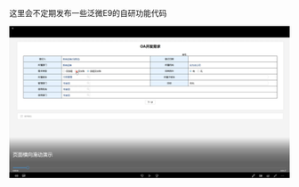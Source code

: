 这里会不定期发布一些泛微E9的自研功能代码

[![页面横向滑动效果](https://github.com/ForeverSmiYng/Ecology_9_Kit/blob/main/%E6%95%88%E6%9E%9C%E6%BC%94%E7%A4%BA/%E9%A1%B5%E9%9D%A2%E6%A8%AA%E5%90%91%E6%BB%91%E5%8A%A8%E6%95%88%E6%9E%9C.png)](https://github.com/ForeverSmiYng/Ecology_9_Kit/blob/main/%E6%95%88%E6%9E%9C%E6%BC%94%E7%A4%BA/%E9%A1%B5%E9%9D%A2%E6%A8%AA%E5%90%91%E6%BB%91%E5%8A%A8%E6%BC%94%E7%A4%BA.mp4)
